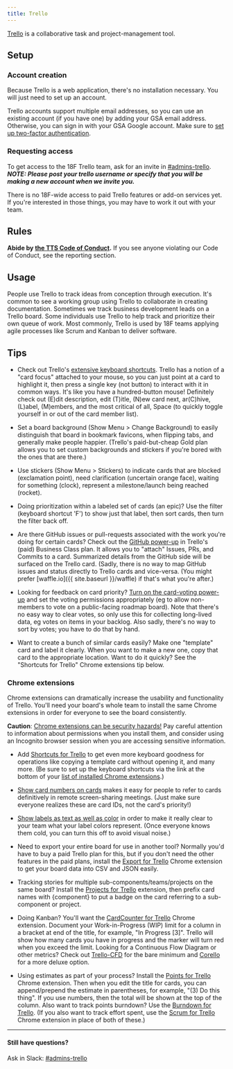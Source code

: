 ```yaml
---
title: Trello
---
```


[Trello](https://trello.com/18f3/) is a collaborative task and project-management tool.

## Setup

### Account creation

Because Trello is a web application, there's no installation necessary. You will just need to set up an account.

Trello accounts support multiple email addresses, so you can use an existing account (if you have one) by adding your GSA email address. Otherwise, you can sign in with your GSA Google account. Make sure to [set up two-factor authentication](https://trello.com/2fa).

### Requesting access

To get access to the 18F Trello team, ask for an invite in [#admins-trello](https://gsa-tts.slack.com/messages/admins-trello). ***NOTE: Please post your trello username or specify that you will be making a new account when we invite you.***

There is no 18F-wide access to paid Trello features or add-on services yet. If you're interested in those things, you may have to work it out with your team.

## Rules

**Abide by [the TTS Code of Conduct](/code-of-conduct).**  If you see anyone violating our Code of Conduct, see the reporting section.

## Usage

People use Trello to track ideas from conception through execution. It's common to see a working group using Trello to collaborate in creating documentation. Sometimes we track business development leads on a Trello board. Some individuals use Trello to help track and prioritize their own queue of work. Most commonly, Trello is used by 18F teams applying agile processes like Scrum and Kanban to deliver software.

## Tips

- Check out Trello's [extensive keyboard shortcuts](https://trello.com/shortcuts). Trello has a notion of a "card focus" attached to your mouse, so you can just point at a card to highlight it, then press a single key (not button) to interact with it in common ways. It's like you have a hundred-button mouse! Definitely check out (E)dit description, edit (T)itle, (N)ew card next, ar(C)hive, (L)abel, (M)embers, and the most critical of all, Space (to quickly toggle yourself in or out of the card member list).

- Set a board background (Show Menu > Change Background) to easily distinguish that board in bookmark favicons, when flipping tabs, and generally make people happier. (Trello's paid-but-cheap Gold plan allows you to set custom backgrounds and stickers if you're bored with the ones that are there.)

- Use stickers (Show Menu > Stickers) to indicate cards that are blocked (exclamation point), need clarification (uncertain orange face), waiting for something (clock), represent a milestone/launch being reached (rocket).

- Doing prioritization within a labeled set of cards (an epic)? Use the filter (keyboard shortcut 'F') to show just that label, then sort cards, then turn the filter back off.

- Are there GitHub issues or pull-requests associated with the work you're doing for certain cards? Check out the [GitHub power-up](http://blog.trello.com/github-and-trello-integrate-your-commits/) in Trello's (paid) Business Class plan. It allows you to "attach" Issues, PRs, and Commits to a card. Summarized details from the GitHub side will be surfaced on the Trello card. (Sadly, there is no way to map GitHub issues and status directly to Trello cards and vice-versa. (You might prefer [waffle.io]({{ site.baseurl }}/waffle) if that's what you're after.)

- Looking for feedback on card priority? [Turn on the card-voting power-up](http://help.trello.com/article/788-voting-on-cards) and set the voting permissions appropriately (eg to allow non-members to vote on a public-facing roadmap board). Note that there's no easy way to clear votes, so only use this for collecting long-lived data, eg votes on items in your backlog. Also sadly, there's no way to sort by votes; you have to do that by hand.

- Want to create a bunch of similar cards easily? Make one "template" card and label it clearly. When you want to make a new one, copy that card to the appropriate location. Want to do it quickly? See the "Shortcuts for Trello" Chrome extensions tip below.

### Chrome extensions

Chrome extensions can dramatically increase the usability and functionality of Trello. You'll need your board's whole team to install the same Chrome extensions in order for everyone to see the board consistently.

**Caution**: [Chrome extensions can be security hazards!](http://www.howtogeek.com/188346/why-browser-extensions-can-be-dangerous-and-how-to-protect-yourself/) Pay careful attention to information about permissions when you install them, and consider using an Incognito browser session when you are accessing sensitive information.

- Add [Shortcuts for Trello](https://chrome.google.com/webstore/detail/shortcuts-for-trello/pfkeglfbhfmlnapfjfjfkiipclpmanim?hl=en) to get even more keyboard goodness for operations like copying a template card without opening it, and many more. (Be sure to set up the keyboard shortcuts via the link at the bottom of your [list of installed Chrome extensions](chrome://extensions).)

- [Show card numbers on cards](https://chrome.google.com/webstore/detail/trello-card-numbers/kadpkdielickimifpinkknemjdipghaf) makes it easy for people to refer to cards definitively in remote screen-sharing meetings. (Just make sure everyone realizes these are card IDs, not the card's priority!)

- [Show labels as text as well as color](https://chrome.google.com/webstore/detail/card-color-titles-for-tre/hpmobkglehhleflhaefmfajhbdnjmgim) in order to make it really clear to your team what your label colors represent. (Once everyone knows them cold, you can turn this off to avoid visual noise.)

- Need to export your entire board for use in another tool? Normally you'd have to buy a paid Trello plan for this, but if you don't need the other features in the paid plans, install the [Export for Trello](https://chrome.google.com/webstore/detail/export-for-trello/nhdelomnagopgaealggpgojkhcafhnin) Chrome extension to get your board data into CSV and JSON easily.

- Tracking stories for multiple sub-components/teams/projects on the same board? Install the [Projects for Trello](https://chrome.google.com/webstore/detail/projects-for-trello/mholjhodapabhdbchonjjoecmfhobfoa) extension, then prefix card names with {component} to put a badge on the card referring to a sub-component or project.

- Doing Kanban? You'll want the [CardCounter for Trello](https://chrome.google.com/webstore/detail/cardcounter-for-trello/miejdnaildjcmahbhmfngfdoficmkdhi) Chrome extension. Document your Work-in-Progress (WIP) limit for a column in a bracket at end of the title, for example, "In Progress [3]". Trello will show how many cards you have in progress and the marker will turn red when you exceed the limit. Looking for a Continuous Flow Diagram or other metrics? Check out [Trello-CFD](http://trello-cfd.azurewebsites.net/) for the bare minimum and [Corello](https://getcorrello.com/) for a more deluxe option.

- Using estimates as part of your process? Install the [Points for Trello](https://chrome.google.com/webstore/detail/points-for-trello/mkcpchladphoadhaclmnlphhijboljjk?hl=en) Chrome extension. Then when you edit the title for cards, you can append/prepend the estimate in parentheses, for example, "(3) Do this thing". If you use numbers, then the total will be shown at the top of the column. Also want to track points burndown? Use the [Burndown for Trello](https://www.burndownfortrello.com/). (If you also want to track effort spent, use the [Scrum for Trello](https://chrome.google.com/webstore/detail/scrum-for-trello/jdbcdblgjdpmfninkoogcfpnkjmndgje) Chrome extension in place of both of these.)

---

#### Still have questions?

Ask in Slack: [#admins-trello](https://gsa-tts.slack.com/messages/admins-trello/)
